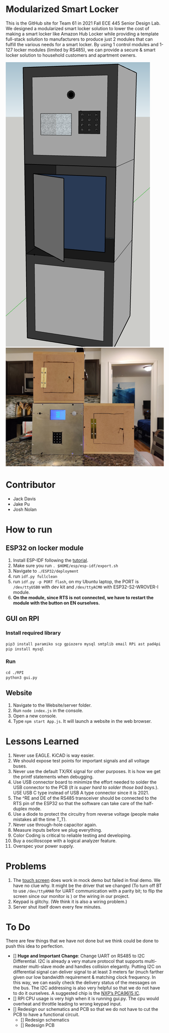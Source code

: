 # Modularized Smart Locker

This is the GitHub site for Team 61 in 2021 Fall ECE 445 Senior Design Lab. We designed a modularized smart locker solution to lower the cost of making a smart locker like Amazon Hub Locker while providing a template full-stack solution to manufacturers to produce just 2 modules that can fulfill the various needs for a smart locker. By using 1 control modules and 1-127 locker modules (limited by RS485), we can provide a secure & smart locker solution to household customers and apartment owners.

![CAD Design](pics/CAD_Design.png)
![Real Appearance](pics/Real_Appearance.jpg)


# Contributor
- Jack Davis
- Jake Pu
- Josh Nolan

# How to run

## ESP32 on locker module
1. Install ESP-IDF following the [tutorial](https://docs.espressif.com/projects/esp-idf/en/latest/esp32/get-started/).
2. Make sure you run `. $HOME/esp/esp-idf/export.sh`
3. Navigate to `./ESP32/deployment`
4. run `idf.py fullclean`
5. run `idf.py -p PORT flash`, on my Ubuntu laptop, the PORT is `/dev/ttyUSB0` with dev kit and `/dev/ttyACM0` with ESP32-S2-WROVER-I module.
6. **On the module, since RTS is not connected, we have to restart the module with the button on EN ourselves.**

## GUI on RPI
### Install required library

    pip3 install paramiko scp gpiozero mysql smtplib email RPi ast pad4pi
    pip install mysql

### Run

    cd ./RPI
    python3 gui.py


## Website
1. Navigate to the Website/server folder.
2. Run `node index.js` in the console.
3. Open a new console.
4. Type `npm start App.js`. It will launch a website in the web browser.

# Lessons Learned
1. Never use EAGLE. KiCAD is way easier.
2. We should expose test points for important signals and all voltage buses.
3. Never use the default TX/RX signal for other purposes. It is how we get the printf statements when debugging.
4. Use USB connector board to minimize the effort needed to solder the USB connector to the PCB (*It is super hard to solder those bad boys.*). USE USB C type instead of USB A type connector since it is 2021.
5. The ^RE and DE of the RS485 transceiver should be connected to the RTS pin of the ESP32 so that the software can take care of the half-duplex mode.
6. Use a diode to protect the circuitry from reverse voltage (people make mistakes all the time T_T).
7. Never use through-hole capacitor again.
8. Measure inputs before we plug everything.
9. Color Coding is critical to reliable testing and developing.
10. Buy a oscilloscope with a logical analyzer feature.
11. Overspec your power supply.

# Problems
1. The [touch screen](https://www.amazon.com/gp/product/B076M399XX) does work in mock demo but failed in final demo. We have no clue why. It might be the driver that we changed (To turn off BT to use `/dev/ttyAMA0` for UART communication with a parity bit; to flip the screen since our monitor is ) or the wiring in our project.
2. Keypad is glitchy. (We think it is also a wiring problem.)
3. Server shut itself down every few minutes.

# To Do 
There are few things that we have not done but we think could be done to push this idea to perfection.
- [] **Huge and Important Change**: Change UART on RS485 to I2C Differential. I2C is already a very mature protocol that supports multi-master multi-slave mode and handles collision elegantly. Putting I2C on differential signal can deliver signal to at least 3 meters far (much farther given our low bandwidth requirement & matching clock frequency. In this way, we can easily check the delivery status of the messages on the bus. The I2C addressing is also very helpful so that we do not have to do it ourselves. A suggested chip is the [NXP’s PCA9615 IC](https://www.nxp.com/docs/en/data-sheet/PCA9615.pdf).
- [] RPI CPU usage is very high when it is running gui.py. The cpu would overheat and throttle leading to wrong keypad input.
- [] Redesign our schematics and PCB so that we do not have to cut the PCB to have a functional circuit.
  - [] Redesign schematics
  - [] Redesign PCB
